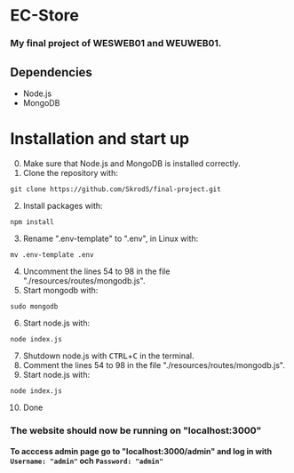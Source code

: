 # EC-Store
### My final project of WESWEB01 and WEUWEB01.

## Dependencies
- Node.js
- MongoDB

# Installation and start up
0. Make sure that Node.js and MongoDB is installed correctly.
1. Clone the repository with:
```
git clone https://github.com/SkrodS/final-project.git
```
2. Install packages with:
```
npm install
```
3. Rename ".env-template" to ".env", in Linux with:
```
mv .env-template .env
```
4. Uncomment the lines 54 to 98 in the file "./resources/routes/mongodb.js".
5. Start mongodb with:
```
sudo mongodb
```
6. Start node.js with:
```
node index.js
```
7. Shutdown node.js with <kbd>CTRL</kbd>+<kbd>C</kbd> in the terminal.
8. Comment the lines 54 to 98 in the file "./resources/routes/mongodb.js".
9. Start node.js with:
```
node index.js
```
10. Done
### The website should now be running on "localhost:3000"
#### To acccess admin page go to "localhost:3000/admin" and log in with `Username: "admin"` och `Password: "admin"`
